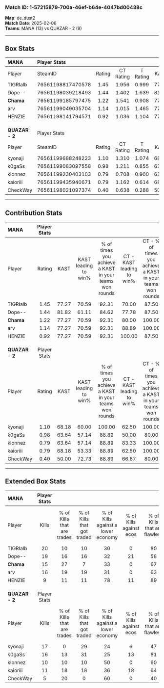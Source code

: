 ### Match ID: 1-57215879-700a-46ef-b64e-4047bd00438c  
**Map**: de_dust2  
**Match Date**: 2025-02-06  
**Teams**: MANA (13) vs QUAZAR - 2 (9)  

---  

## Box Stats  

| **MANA**       | Player Stats      |        |           |          |       |      |       |         |        |      |     |
| :- | :- | :-: | :-: | :-: | :-: | :-: | :-: | :-: | :-: | :-: | :-: |
| Player         | SteamID           | Rating | CT Rating | T Rating | KAST  | ADR  | Kills | Assists | Deaths | K/D  | HS% |
| TIGRIalb       | 76561198817470578 |  1.45  |   1.956   |  0.999   | 77.27 | 99.6 |  20   |    7    |   13   | 1.54 | 70  |
| Dope--         | 76561198039218493 |  1.44  |   1.402   |  1.639   | 81.82 | 87.5 |  19   |    4    |   11   | 1.73 | 47  |
| __Chama__      | 76561199185797475 |  1.22  |   1.541   |  0.908   | 77.27 | 76.4 |  15   |    7    |   11   | 1.36 | 66  |
| arv            | 76561199049035704 |  1.14  |   1.015   |  1.465   | 77.27 | 64.7 |  16   |    5    |   14   | 1.14 | 81  |
| HENZIE         | 76561198141794571 |  0.92  |   1.036   |  1.104   | 77.27 | 54.9 |   9   |    6    |   11   | 0.82 | 44  |
|                |                   |        |           |          |       |      |       |         |        |      |     |
|                |                   |        |           |          |       |      |       |         |        |      |     |
|                |                   |        |           |          |       |      |       |         |        |      |     |
| **QUAZAR - 2** | Player Stats      |        |           |          |       |      |       |         |        |      |     |
| Player         | SteamID           | Rating | CT Rating | T Rating | KAST  | ADR  | Kills | Assists | Deaths | K/D  | HS% |
| kyonaji        | 76561199688248223 |  1.10  |   1.310   |  1.074   | 68.18 | 83.4 |  17   |    3    |   17   | 1.00 | 41  |
| k0gaSs         | 76561199083097558 |  0.98  |   1.211   |  0.855   | 63.64 | 74.2 |  16   |    1    |   17   | 0.94 | 68  |
| klonnez        | 76561199230403103 |  0.79  |   0.708   |  0.900   | 63.64 | 65.6 |  10   |    5    |   15   | 0.67 | 60  |
| kaioriii       | 76561199435940671 |  0.79  |   1.162   |  0.614   | 68.18 | 52.5 |  11   |    3    |   16   | 0.69 | 27  |
| CheckWay       | 76561198021097374 |  0.40  |   0.638   |  0.288   | 50.00 | 37.8 |   5   |    4    |   15   | 0.33 | 60  |
---  

## Contribution Stats  

| **MANA**       | Player Stats |       |                      |                                                        |                           |                                                             |                          |                                                            |
| :- | :-: | :-: | :-: | :-: | :-: | :-: | :-: | :-: |
| Player         |    Rating    | KAST  | KAST leading to win% | % of times you achieve a KAST in your teams won rounds | CT - KAST leading to win% | CT - % of times you achieve a KAST in your teams won rounds | T - KAST leading to win% | T - % of times you achieve a KAST in your teams won rounds |
| TIGRIalb       |     1.45     | 77.27 |        70.59         |                         92.31                          |           70.00           |                            87.50                            |          71.43           |                           100.00                           |
| Dope--         |     1.44     | 81.82 |        61.11         |                         84.62                          |           77.78           |                            87.50                            |          44.44           |                           80.00                            |
| __Chama__      |     1.22     | 77.27 |        70.59         |                         92.31                          |           80.00           |                           100.00                            |          57.14           |                           80.00                            |
| arv            |     1.14     | 77.27 |        70.59         |                         92.31                          |           88.89           |                           100.00                            |          50.00           |                           80.00                            |
| HENZIE         |     0.92     | 77.27 |        70.59         |                         92.31                          |          100.00           |                            87.50                            |          50.00           |                           100.00                           |
|                |              |       |                      |                                                        |                           |                                                             |                          |                                                            |
|                |              |       |                      |                                                        |                           |                                                             |                          |                                                            |
|                |              |       |                      |                                                        |                           |                                                             |                          |                                                            |
| **QUAZAR - 2** | Player Stats |       |                      |                                                        |                           |                                                             |                          |                                                            |
| Player         |    Rating    | KAST  | KAST leading to win% | % of times you achieve a KAST in your teams won rounds | CT - KAST leading to win% | CT - % of times you achieve a KAST in your teams won rounds | T - KAST leading to win% | T - % of times you achieve a KAST in your teams won rounds |
| kyonaji        |     1.10     | 68.18 |        60.00         |                         100.00                         |           62.50           |                           100.00                            |          57.14           |                           100.00                           |
| k0gaSs         |     0.98     | 63.64 |        57.14         |                         88.89                          |           50.00           |                            80.00                            |          66.67           |                           100.00                           |
| klonnez        |     0.79     | 63.64 |        57.14         |                         88.89                          |           83.33           |                           100.00                            |          37.50           |                           75.00                            |
| kaioriii       |     0.79     | 68.18 |        53.33         |                         88.89                          |           62.50           |                           100.00                            |          42.86           |                           75.00                            |
| CheckWay       |     0.40     | 50.00 |        72.73         |                         88.89                          |           66.67           |                            80.00                            |          80.00           |                           100.00                           |
---  

## Extended Box Stats  

| **MANA**       | Player Stats |                            |                            |                                    |                         |                              |                                 |        |                             |                                     |                          |                               |                            |
| :- | :-: | :-: | :-: | :-: | :-: | :-: | :-: | :-: | :-: | :-: | :-: | :-: | :-: |
| Player         |    Kills     | % of Kills that are trades | % of Kills that got traded | % of Kills against a lower economy | % of Kills against ecos | % of Kills that are flawless | % of Kills that are close duels | Deaths | % of Deaths that get traded | % of Deaths against a lower economy | % of Deaths against ecos | % of Deaths that are flawless | % of Deaths that are close |
| TIGRIalb       |      20      |             10             |             10             |                 30                 |            0            |              80              |                5                |   13   |             23              |                 15                  |            0             |              62               |             8              |
| Dope--         |      19      |             16             |             16             |                 32                 |           21            |              58              |                5                |   11   |             27              |                 18                  |            0             |              45               |             0              |
| __Chama__      |      15      |             27             |             7              |                 33                 |            0            |              67              |               13                |   11   |              9              |                  9                  |            0             |              64               |             0              |
| arv            |      16      |             19             |             19             |                 31                 |            0            |              63              |                6                |   14   |             21              |                 14                  |            0             |              79               |             7              |
| HENZIE         |      9       |             11             |             11             |                 78                 |           11            |              89              |               11                |   11   |             27              |                  9                  |            0             |              55               |             0              |
|                |              |                            |                            |                                    |                         |                              |                                 |        |                             |                                     |                          |                               |                            |
|                |              |                            |                            |                                    |                         |                              |                                 |        |                             |                                     |                          |                               |                            |
|                |              |                            |                            |                                    |                         |                              |                                 |        |                             |                                     |                          |                               |                            |
| **QUAZAR - 2** | Player Stats |                            |                            |                                    |                         |                              |                                 |        |                             |                                     |                          |                               |                            |
| Player         |    Kills     | % of Kills that are trades | % of Kills that got traded | % of Kills against a lower economy | % of Kills against ecos | % of Kills that are flawless | % of Kills that are close duels | Deaths | % of Deaths that get traded | % of Deaths against a lower economy | % of Deaths against ecos | % of Deaths that are flawless | % of Deaths that are close |
| kyonaji        |      17      |             0              |             29             |                 24                 |            6            |              47              |                0                |   17   |             18              |                 24                  |            0             |              71               |             0              |
| k0gaSs         |      16      |             13             |             31             |                 25                 |           13            |              81              |                0                |   17   |              6              |                 12                  |            0             |              65               |             18             |
| klonnez        |      10      |             10             |             10             |                 50                 |            0            |              60              |                0                |   15   |              7              |                 13                  |            7             |              60               |             13             |
| kaioriii       |      11      |             18             |             18             |                 36                 |           18            |              64              |               18                |   16   |             19              |                 19                  |            0             |              81               |             0              |
| CheckWay       |      5       |             20             |             0              |                 60                 |            0            |              40              |                0                |   15   |             13              |                  7                  |            0             |              60               |             7              |
